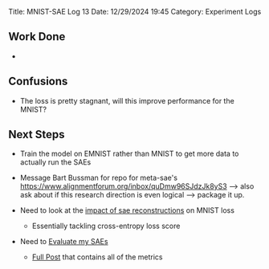 Title: MNIST-SAE Log 13
Date: 12/29/2024 19:45
Category: Experiment Logs

## Work Done
- 

## Confusions
- The loss is pretty stagnant, will this improve performance for the MNIST? 

## Next Steps

- Train the model on EMNIST rather than MNIST to get more data to actually run the SAEs

- Message Bart Bussman for repo for meta-sae's https://www.alignmentforum.org/inbox/quDmw96SJdzJk8yS3 --> also ask about if this research direction is even logical --> package it up. 
- Need to look at the [impact of sae reconstructions](https://claude.ai/chat/c6e9a978-1aa7-478e-8dc4-7efd1d0cc0a3) on MNIST loss 
    - Essentially tackling cross-entropy loss score 
- Need to [Evaluate my SAEs](https://www.alignmentforum.org/posts/jGG24BzLdYvi9dugm/saebench-a-comprehensive-benchmark-for-sparse-autoencoders)
    - [Full Post](https://www.neuronpedia.org/sae-bench/info) that contains all of the metrics 